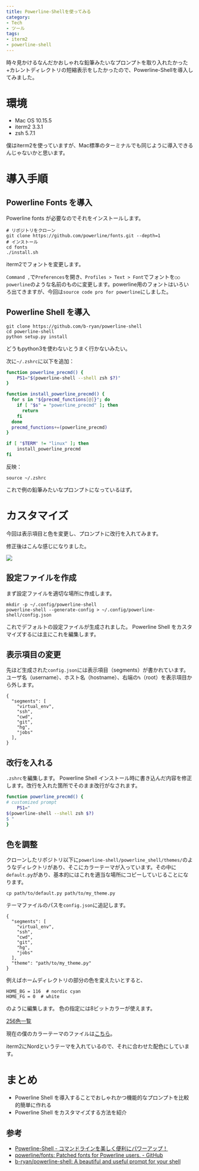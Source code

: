 ```yaml
---
title: Powerline-Shellを使ってみる
category:
- Tech
- ツール
tags:
- iterm2
- powerline-shell
---
```


時々見かけるなんだかおしゃれな鉛筆みたいなプロンプトを取り入れたかった+カレントディレクトリの短縮表示をしたかったので、Powerline-Shellを導入してみました。

<!-- more -->

# 環境

- Mac OS 10.15.5
- iterm2 3.3.1
- zsh 5.7.1

僕はiterm2を使っていますが、Mac標準のターミナルでも同じように導入できるんじゃないかと思います。

# 導入手順

## Powerline Fonts を導入

Powerline fonts が必要なのでそれをインストールします。

```
# リポジトリをクローン
git clone https://github.com/powerline/fonts.git --depth=1
# インストール
cd fonts
./install.sh
```

iterm2でフォントを変更します。

`Command ,`で`Preferences`を開き、`Profiles > Text > Font`でフォントを`○○ powerline`のような名前のものに変更します。powerline用のフォントはいろいろ出てきますが、今回は`source code pro for powerline`にしました。

## Powerline Shell を導入

```
git clone https://github.com/b-ryan/powerline-shell
cd powerline-shell
python setup.py install
```

どうもpython3を使わないとうまく行かないみたい。

次に`~/.zshrc`に以下を追加：

```sh
function powerline_precmd() {
    PS1="$(powerline-shell --shell zsh $?)"
}

function install_powerline_precmd() {
  for s in "${precmd_functions[@]}"; do
    if [ "$s" = "powerline_precmd" ]; then
      return
    fi
  done
  precmd_functions+=(powerline_precmd)
}

if [ "$TERM" != "linux" ]; then
    install_powerline_precmd
fi
```

反映：

```
source ~/.zshrc
```

これで例の鉛筆みたいなプロンプトになっているはず。

# カスタマイズ

今回は表示項目と色を変更し、プロンプトに改行を入れてみます。

修正後はこんな感じになりました。

![](https://drive.google.com/uc?export=view&id=1f2J_0j50ThaJCk_m_0Sjg1tqISgJ7SP-)

## 設定ファイルを作成

まず設定ファイルを適切な場所に作成します。

```
mkdir -p ~/.config/powerline-shell
powerline-shell --generate-config > ~/.config/powerline-shell/config.json
```

これでデフォルトの設定ファイルが生成されました。
Powerline Shell をカスタマイズするには主にこれを編集します。

## 表示項目の変更

先ほど生成された`config.json`には表示項目（segments）が書かれています。
ユーザ名（username）、ホスト名（hostname）、右端の`%`（root）を表示項目から外します。

```
{
  "segments": [
    "virtual_env",
    "ssh",
    "cwd",
    "git",
    "hg",
    "jobs"
  ],
}
```

## 改行を入れる

`.zshrc`を編集します。
Powerline Shell インストール時に書き込んだ内容を修正します。改行を入れた箇所でそのまま改行がなされます。

```sh
function powerline_precmd() {
# customized prompt
    PS1="
$(powerline-shell --shell zsh $?)
$ "
}
```

## 色を調整

クローンしたリポジトリ以下に`powerline-shell/powerline_shell/themes/`のようなディレクトリがあり、そこにカラーテーマが入っています。その中に`default.py`があり、基本的にはこれを適当な場所にコピーしていじることになります。

```
cp path/to/default.py path/to/my_theme.py
```

テーマファイルのパスを`config.json`に追記します。

```
{
  "segments": [
    "virtual_env",
    "ssh",
    "cwd",
    "git",
    "hg",
    "jobs"
  ],
  "theme": "path/to/my_theme.py"
}
```

例えばホームディレクトリの部分の色を変えたいとすると、

```
HOME_BG = 116  # nordic cyan
HOME_FG = 0  # white
```

のように編集します。
色の指定には8ビットカラーが使えます。

[256色一覧](https://jonasjacek.github.io/colors/)

現在の僕のカラーテーマのファイルは[こちら](https://github.com/swimpenguin/dotfiles/blob/master/powerline-shell/themes/nord_like.py)。

iterm2にNordというテーマを入れているので、それに合わせた配色にしています。

# まとめ

- Powerline Shell を導入することでおしゃれかつ機能的なプロンプトを比較的簡単に作れる
- Powerline Shell をカスタマイズする方法を紹介

## 参考

- [Powerline-Shell - コマンドラインを美しく便利にパワーアップ！](https://linuxfan.info/powerline-shell)
- [powerline/fonts: Patched fonts for Powerline users. - GitHub](https://github.com/powerline/fonts)
- [b-ryan/powerline-shell: A beautiful and useful prompt for your shell](https://github.com/b-ryan/powerline-shell)

